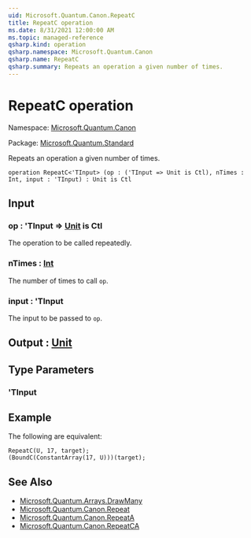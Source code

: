```yaml
---
uid: Microsoft.Quantum.Canon.RepeatC
title: RepeatC operation
ms.date: 8/31/2021 12:00:00 AM
ms.topic: managed-reference
qsharp.kind: operation
qsharp.namespace: Microsoft.Quantum.Canon
qsharp.name: RepeatC
qsharp.summary: Repeats an operation a given number of times.
---
```


# RepeatC operation

Namespace: [Microsoft.Quantum.Canon](xref:Microsoft.Quantum.Canon)

Package: [Microsoft.Quantum.Standard](https://nuget.org/packages/Microsoft.Quantum.Standard)


Repeats an operation a given number of times.

```qsharp
operation RepeatC<'TInput> (op : ('TInput => Unit is Ctl), nTimes : Int, input : 'TInput) : Unit is Ctl
```


## Input

### op : 'TInput => [Unit](xref:microsoft.quantum.qsharp.valueliterals#unit-literal)  is Ctl

The operation to be called repeatedly.


### nTimes : [Int](xref:microsoft.quantum.qsharp.valueliterals#int-literals)

The number of times to call `op`.


### input : 'TInput

The input to be passed to `op`.



## Output : [Unit](xref:microsoft.quantum.qsharp.valueliterals#unit-literal)



## Type Parameters

### 'TInput



## Example

The following are equivalent:```qsharpRepeatC(U, 17, target);(BoundC(ConstantArray(17, U)))(target);```

## See Also

- [Microsoft.Quantum.Arrays.DrawMany](xref:Microsoft.Quantum.Arrays.DrawMany)
- [Microsoft.Quantum.Canon.Repeat](xref:Microsoft.Quantum.Canon.Repeat)
- [Microsoft.Quantum.Canon.RepeatA](xref:Microsoft.Quantum.Canon.RepeatA)
- [Microsoft.Quantum.Canon.RepeatCA](xref:Microsoft.Quantum.Canon.RepeatCA)